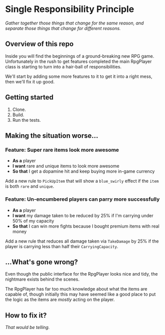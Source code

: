 # Single Responsibility Principle

*Gather together those things that change for the same reason, and separate those things that change for different reasons.*

## Overview of this repo

Inside you will find the beginnings of a ground-breaking new RPG game. Unfortunately in the rush to get features completed the main
RpgPlayer class is starting to turn into a hair-ball of responsibilities.

We'll start by adding some more features to it to get it into a right mess, then we'll fix it up good.

## Getting started

1. Clone.
2. Build.
3. Run the tests.

## Making the situation worse...

### Feature: Super rare items look more awesome

* **As a** player
* **I want** rare and unique items to look more awesome
* **So that** I get a dopamine hit and keep buying more in-game currency

Add a new rule to ```PickUpItem``` that will show a ```blue_swirly``` effect if the ```item``` 
is both ```rare``` and ```unique```.

### Feature: Un-encumbered players can parry more successfully

* **As a** player
* **I want** my damage taken to be reduced by 25% if I'm carrying under 50% of my capacity
* **So that** I can win more fights because I bought premium items with real money

Add a new rule that reduces all damage taken via ```TakeDamage``` by 25% if the player is carrying 
less than half their ```CarryingCapacity```.

## ...What's gone wrong?

Even though the public interface for the RpgPlayer looks nice and tidy, the nightmare exists behind the scenes.

The RpgPlayer has far too much knowledge about what the items are capable of, though initially this may have seemed like a good place to
put the logic as the items are *mostly* acting on the player.

## How to fix it?

*That would be telling.*
